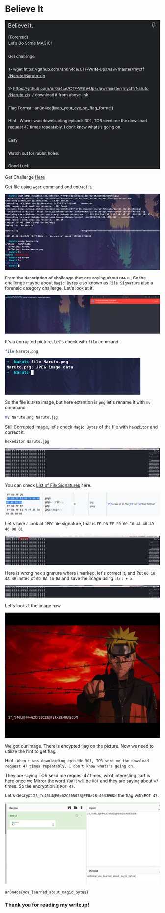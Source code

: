 # Believe It

![](img/1.png)

Get Challenge [Here](https://github.com/an0n4ce/CTF-Write-Ups/raw/master/myctf/Naruto/Naruto.zip)

Get file using `wget` command and extract it.

![](img/2.png)

From the description of challenge they are saying about `MAGIC`, So the challenge maybe about `Magic Bytes` also known as `File Signature` also a forensic category challenge.
Let's look at it.

![](img/3.png)

It's a corrupted picture. Let's check with `file` command.
```bash
file Naruto.png
```

![](img/4.png)

So the file is `JPEG` image, but here extention is `png` let's rename it with `mv` command.
```bash
mv Naruto.png Naruto.jpg
```

Still Corrupted image, let's check `Magic Bytes` of the file with `hexeditor` and correct it.
```bash
hexeditor Naruto.jpg
```

![](img/5.png)

You can check [List of File Signatures](https://en.wikipedia.org/wiki/List_of_file_signatures) here.

![](img/05.png)

Let's take a look at `JPEG` file signature, that is `FF D8 FF E0 00 10 4A 46 49 46 00 01`

![](img/6.png)

Here is wrong hex signature where i marked, let's correct it, and Put `00 10 4A 46` insted of `0D 0A 1A 0A` and save the image using `ctrl + x`.

![](img/7.png)

Let's look at the image now.

![](img/8.png)

We got our image. There is encypted flag on the picture. Now we need to utilize the hint to get flag.

Hint : `When i was downloading episode 301, TOR send me the download request 47 times repeatably. I don't know whats's going on.`

They are saying TOR send me request 47 times, what interesting part is here once we Mirror the word `TOR` it will be `ROT` and they are saying about `47` times.
So the encryption is `ROT 47`.

Let's decrypt ` 2?_?c46LJ@F0=62C?65023@FE0>28:403JE6DN ` the flag with `ROT 47`.

![](img/9.png)

``` an0n4ce{you_learned_about_magic_bytes} ```

### Thank you for reading my writeup!
